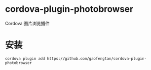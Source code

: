 # cordova-plugin-photobrowser
Cordova 图片浏览插件
# 安装
```
cordova plugin add https://github.com/gaofengtan/cordova-plugin-photobrowser
```
